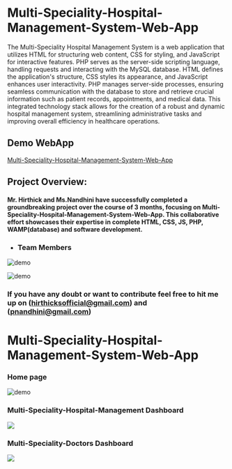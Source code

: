 # Multi-Speciality-Hospital-Management-System-Web-App
The Multi-Speciality Hospital Management System is a web application that utilizes HTML for structuring web content, CSS for styling, and JavaScript for interactive features. PHP serves as the server-side scripting language, handling requests and interacting with the MySQL database. HTML defines the application's structure, CSS styles its appearance, and JavaScript enhances user interactivity. PHP manages server-side processes, ensuring seamless communication with the database to store and retrieve crucial information such as patient records, appointments, and medical data. This integrated technology stack allows for the creation of a robust and dynamic hospital management system, streamlining administrative tasks and improving overall efficiency in healthcare operations.

## Demo WebApp
[Multi-Speciality-Hospital-Management-System-Web-App](https://github.com/Hirthick6/Multi-Speciality-Hospital-Management-System-Web-App)

## Project Overview:

#### Mr. Hirthick and Ms.Nandhini have successfully completed a groundbreaking project over the course of 3 months, focusing on Multi-Speciality-Hospital-Management-System-Web-App. This collaborative effort showcases their expertise in complete HTML, CSS, JS, PHP, WAMP(database) and software development.

- ### Team Members
![demo](https://media.giphy.com/media/v1.Y2lkPTc5MGI3NjExMnBuZXZ0aGhqNTFtd3Q0MnBrbXUwcjBjNjI4M3JqcTFkaGw4eXdoeSZlcD12MV9pbnRlcm5hbF9naWZfYnlfaWQmY3Q9Zw/wXFdM9bohG4bqK2qOT/giphy.gif
)

![demo](https://media.giphy.com/media/v1.Y2lkPTc5MGI3NjExem4zOGJrdml6Y2J6bXBkeGk1MzdnN2ljeHA2NGM3OTFnOTF5ajFxdiZlcD12MV9pbnRlcm5hbF9naWZfYnlfaWQmY3Q9Zw/aYKfK57T7t8Ndraf66/giphy.gif)

###  If you have any doubt or want to contribute feel free to hit me up on (hirthicksofficial@gmail.com) and (pnandhini@gmail.com)

# Multi-Speciality-Hospital-Management-System-Web-App
### Home page 

![demo](https://media.giphy.com/media/v1.Y2lkPTc5MGI3NjExOHd0eW45YWdqazc3M3pkb2tnbmtzdWhiMDV3b2V5aHV6czRpNnJwNSZlcD12MV9pbnRlcm5hbF9naWZfYnlfaWQmY3Q9Zw/MemxHugSWH29bkISjg/giphy.gif)

### Multi-Speciality-Hospital-Management Dashboard 

<img src="https://github.com/Hirthick6/Multi-Speciality-Hospital-Management-System-Web-App/output/1.png" >


### Multi-Speciality-Doctors Dashboard 

<img src="https://github.com/Hirthick6/Multi-Speciality-Hospital-Management-System-Web-App/output/2.png" >













 
